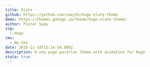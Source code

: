 ```yaml
---
title: Elate
github: https://github.com/saey55/hugo-elate-theme
demo: https://themes.gohugo.io/theme/hugo-elate-theme/
author: Pieter Saey
ssg:
  - Hugo
cms:
  - No Cms
date: 2016-11-18T15:14:54.000Z
description: A one page parallax theme with animation for Hugo
stale: true
---
```

